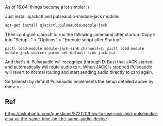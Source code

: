 
As of 16.04, things become a lot simpler :)

Just install qjackctl and pulseaudio-module-jack module:

```bash
apt-get install qjackctl pulseaudio-module-jack
```

Then configure qjackctl to run the following command after startup. Copy it into "Setup..." > "Options" > "Execute script after Startup":

```
pactl load-module module-jack-sink channels=2; pactl load-module module-jack-source; pacmd set-default-sink jack_out
```

And that's it. Pulseaudio will recognize (through D-Bus) that JACK started, and automatically will route audio to it. When JACK is stopped Pulseaudio will revert to normal routing and start sending audio directly to card again.

So (almost) by default Pulseaudio implements the setup detailed above by mmv-ru.

## Ref 
https://askubuntu.com/questions/572120/how-to-use-jack-and-pulseaudio-alsa-at-the-same-time-on-the-same-audio-device

